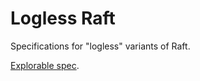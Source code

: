 # Logless Raft

Specifications for "logless" variants of Raft. 

[Explorable spec](https://will62794.github.io/spectacle/#!/home?specpath=https%3A%2F%2Fraw.githubusercontent.com%2Fwill62794%2Fraft-logless%2Frefs%2Fheads%2Fmain%2FAbstractRaft.tla&constants%5BServer%5D=%7Bs1%2Cs2%2Cs3%7D&constants%5BSecondary%5D=Secondary&constants%5BPrimary%5D=Primary&constants%5BNil%5D=Nil&constants%5BInitTerm%5D=0&constants%5BMaxTerm%5D=3&constants%5BMaxLogLen%5D=3&trace=318c702a).